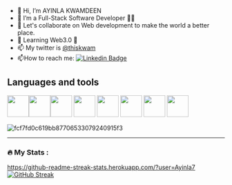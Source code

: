 - 👋 Hi, I’m AYINLA KWAMDEEN
- 🌱 I’m a Full-Stack Software Developer 🚀🚀
- 💞️ Let's collaborate on Web development to make the world a better place.
- 🤔 Learning Web3.0 🔑
- 📫 My twitter is [@thiskwam](https://www.twitter.com/thiskwam)
- :mailbox:How to reach me: [![Linkedin Badge](https://img.shields.io/badge/-Kwamdeen-blue?style=flat&logo=Linkedin&logoColor=white)](https://www.linkedin.com/in/ayinlakwamdeen/)


## Languages and tools
<img src="https://user-images.githubusercontent.com/31147728/212904419-3a4bdee7-2c9a-4fc7-8124-8af969927883.png" width="50" height="50"><img src="https://user-images.githubusercontent.com/31147728/212904422-1eb7f8fc-3904-4a92-ae7f-fc545e7f5889.png" width="50" height="50"><img src="https://user-images.githubusercontent.com/31147728/212902716-cd2952e6-e09b-46fd-8a3c-f60e09efa998.png" width="50" height="50">
<img src="https://user-images.githubusercontent.com/31147728/212904427-a6f50c3f-972a-48d7-9fda-923aa83dcb1b.png" width="50" height="50">
<img src="https://user-images.githubusercontent.com/31147728/212904431-0335a183-94e4-4e44-8d28-fed3877c08a9.png" width="50" height="50">
<img src="https://user-images.githubusercontent.com/31147728/212905299-a385ad77-4927-45ce-9233-71373b0ac56c.png" width="50" height="50">
<img src="https://user-images.githubusercontent.com/31147728/212905452-10fb5d63-4010-4230-a078-d1112616f643.png" width="50" height="50">
<img src="https://user-images.githubusercontent.com/31147728/212902550-fa8ae228-1141-4419-adfd-e28a11e5d66c.png" width="50" height="50">

![fcf7fd0c619bb87706533079240915f3](https://user-images.githubusercontent.com/31147728/212907480-f7223290-e3ee-4b25-8ecd-06ea27508e9b.gif)


---
### :fire: My Stats :

https://github-readme-streak-stats.herokuapp.com/?user=Ayinla7
[![GitHub Streak](http://github-readme-streak-stats.herokuapp.com?user=ayinla7&theme=dark&background=000000)](https://git.io/streak-stats)


